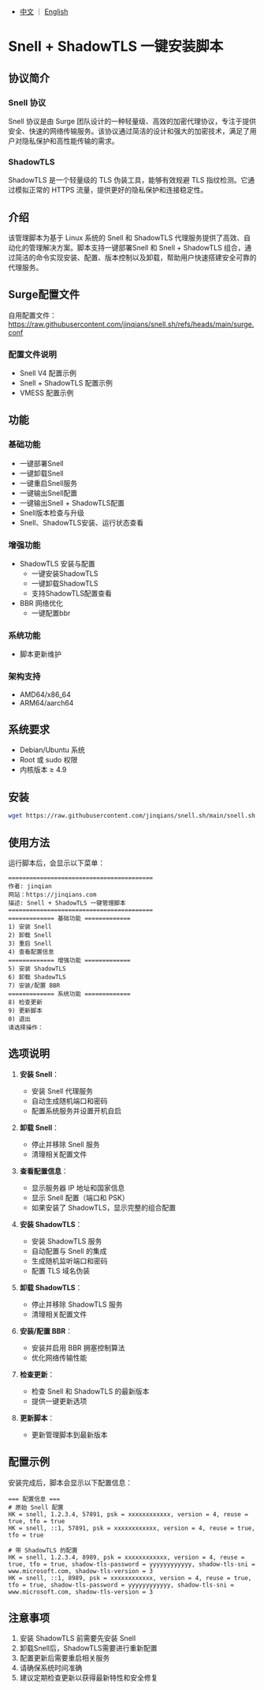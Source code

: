 - [中文](README.md) ｜ [English](README.en.md)

# Snell + ShadowTLS 一键安装脚本

## 协议简介
### Snell 协议
Snell 协议是由 Surge 团队设计的一种轻量级、高效的加密代理协议，专注于提供安全、快速的网络传输服务。该协议通过简洁的设计和强大的加密技术，满足了用户对隐私保护和高性能传输的需求。

### ShadowTLS
ShadowTLS 是一个轻量级的 TLS 伪装工具，能够有效规避 TLS 指纹检测。它通过模拟正常的 HTTPS 流量，提供更好的隐私保护和连接稳定性。

## 介绍
该管理脚本为基于 Linux 系统的 Snell 和 ShadowTLS 代理服务提供了高效、自动化的管理解决方案。脚本支持一键部署Snell 和 Snell + ShadowTLS 组合，通过简洁的命令实现安装、配置、版本控制以及卸载，帮助用户快速搭建安全可靠的代理服务。

## Surge配置文件
自用配置文件：https://raw.githubusercontent.com/jinqians/snell.sh/refs/heads/main/surge.conf
### 配置文件说明
- Snell V4 配置示例
- Snell + ShadowTLS 配置示例
- VMESS 配置示例

## 功能
### 基础功能
- 一键部署Snell
- 一键卸载Snell
- 一键重启Snell服务
- 一键输出Snell配置
- 一键输出Snell + ShadowTLS配置
- Snell版本检查与升级
- Snell、ShadowTLS安装、运行状态查看

### 增强功能
- ShadowTLS 安装与配置
   - 一键安装ShadowTLS
   - 一键卸载ShadowTLS
   - 支持ShadowTLS配置查看
- BBR 网络优化
   - 一键配置bbr

### 系统功能
- 脚本更新维护

### 架构支持
- AMD64/x86_64
- ARM64/aarch64

## 系统要求
- Debian/Ubuntu 系统
- Root 或 sudo 权限
- 内核版本 ≥ 4.9

## 安装
```bash
wget https://raw.githubusercontent.com/jinqians/snell.sh/main/snell.sh -O snell.sh && chmod +x snell.sh && ./snell.sh
```

## 使用方法
运行脚本后，会显示以下菜单：
```
=========================================
作者: jinqian
网站：https://jinqians.com
描述: Snell + ShadowTLS 一键管理脚本
=========================================
============= 基础功能 =============
1) 安装 Snell
2) 卸载 Snell
3) 重启 Snell
4) 查看配置信息
============= 增强功能 =============
5) 安装 ShadowTLS
6) 卸载 ShadowTLS
7) 安装/配置 BBR
============= 系统功能 =============
8) 检查更新
9) 更新脚本
0) 退出
请选择操作：
```

## 选项说明
1. **安装 Snell**：
   - 安装 Snell 代理服务
   - 自动生成随机端口和密码
   - 配置系统服务并设置开机自启

2. **卸载 Snell**：
   - 停止并移除 Snell 服务
   - 清理相关配置文件

3. **查看配置信息**：
   - 显示服务器 IP 地址和国家信息
   - 显示 Snell 配置（端口和 PSK）
   - 如果安装了 ShadowTLS，显示完整的组合配置

4. **安装 ShadowTLS**：
   - 安装 ShadowTLS 服务
   - 自动配置与 Snell 的集成
   - 生成随机监听端口和密码
   - 配置 TLS 域名伪装

5. **卸载 ShadowTLS**：
   - 停止并移除 ShadowTLS 服务
   - 清理相关配置文件

6. **安装/配置 BBR**：
   - 安装并启用 BBR 拥塞控制算法
   - 优化网络传输性能

7. **检查更新**：
   - 检查 Snell 和 ShadowTLS 的最新版本
   - 提供一键更新选项

8. **更新脚本**：
   - 更新管理脚本到最新版本

## 配置示例
安装完成后，脚本会显示以下配置信息：
```
=== 配置信息 ===
# 原始 Snell 配置
HK = snell, 1.2.3.4, 57891, psk = xxxxxxxxxxxx, version = 4, reuse = true, tfo = true
HK = snell, ::1, 57891, psk = xxxxxxxxxxxx, version = 4, reuse = true, tfo = true

# 带 ShadowTLS 的配置
HK = snell, 1.2.3.4, 8989, psk = xxxxxxxxxxxx, version = 4, reuse = true, tfo = true, shadow-tls-password = yyyyyyyyyyyy, shadow-tls-sni = www.microsoft.com, shadow-tls-version = 3
HK = snell, ::1, 8989, psk = xxxxxxxxxxxx, version = 4, reuse = true, tfo = true, shadow-tls-password = yyyyyyyyyyyy, shadow-tls-sni = www.microsoft.com, shadow-tls-version = 3
```

## 注意事项
1. 安装 ShadowTLS 前需要先安装 Snell
2. 卸载Snell后，ShadowTLS需要进行重新配置
3. 配置更新后需要重启相关服务
4. 请确保系统时间准确
5. 建议定期检查更新以获得最新特性和安全修复
